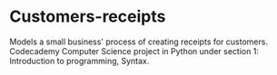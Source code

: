 # Customers-receipts
Models a small business' process of creating receipts for customers. Codecademy Computer Science project in Python under section 1: Introduction to programming, Syntax.
